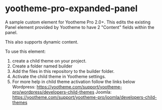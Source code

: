 # yootheme-pro-expanded-panel
A sample custom element for Yootheme Pro 2.0+. This edits the existing Panel element provided by Yootheme to have 2 "Content" fields within the panel.

This also supports dynamic content.


To use this element:
1. create a child theme on your project.
2. Create a folder named builder
3. Add the files in this repository to the builder folder.
4. Activate the child theme in Yootheme settings.
5. For more help in child theme activation follow the links below
Wordpress: https://yootheme.com/support/yootheme-pro/wordpress/developers-child-themes
Joomla: https://yootheme.com/support/yootheme-pro/joomla/developers-child-themes
